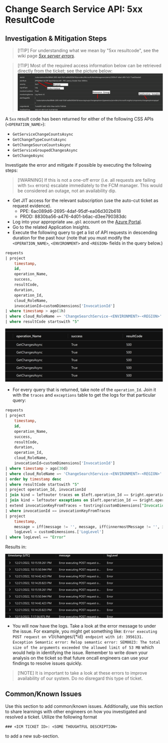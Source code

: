 # Change Search Service API: 5xx ResultCode

## Investigation & Mitigation Steps

> [!TIP] For understanding what we mean by "5xx resultcode", see the wiki page *[5xx server errors](https://en.wikipedia.org/wiki/List_of_HTTP_status_codes#5xx_server_errors)*.

> [!TIP] Most of the required access information below can be retrieved directly from the ticket; see the picture below:
> ![alt text](../media/ticket_parse_info_example.png)

A `5xx` result code has been returned for either of the following CSS APIs (`<OPERATION_NAME>`):

- `GetServiceChangeCountsAsync`
- `GetChangeTypeCountsAsync`
- `GetChangeSourceCountsAsync`
- `GetServiceGroupedChangesAsync`
- `GetChangeAsync`

Investigate the error and mitigate if possible by executing the following steps:

> [!WARNING] If this is not a one-off error (i.e. all requests are failing with `5xx` errors) escalate immediately to the FCM manager. This would be considered an outage, not an availability dip.

- Get JIT access for the relevant subscription (use the auto-cut ticket as request evidence).
  - PPE: 6ac089d6-2695-4daf-95df-ea06d302b618
  - PROD: 8830ba56-a476-4d01-b6ac-d3ee790383dc
- Log into your appropriate `ame.gbl` account on the [Azure Portal](portal.azure.com).
- Go to the related Application Insights.
- Execute the following query to get a list of API requests in descending duration for the past hour (note that you must modify the `<OPERATION_NAME>`, `<ENVIRONMENT>` and `<REGION>` fields in the query below.)

```sql
requests
| project
    timestamp,
    id,
    operation_Name,
    success,
    resultCode,
    duration,
    operation_Id,
    cloud_RoleName,
    invocationId=customDimensions['InvocationId']
| where timestamp > ago(1h)
| where cloud_RoleName =~ 'ChangeSearchService-<ENVIRONMENT>-<REGION>' and operation_Name =~ '<OPERATION_NAME>'
| where resultCode startswith "5"
```

![alt text](../media/result_code_example.png)

- For every query that is returned, take note of the `operation_Id`. Join it with the `traces` and `exceptions` table to get the logs for that particular query:

```sql
requests
| project
    timestamp,
    id,
    operation_Name,
    success,
    resultCode,
    duration,
    operation_Id,
    cloud_RoleName,
    invocationId=customDimensions['InvocationId']
| where timestamp > ago(30d)
| where cloud_RoleName =~ 'ChangeSearchService-<ENVIRONMENT>-<REGION>' and operation_Name =~ 'GetServiceChangeCountsAsync'
| order by timestamp desc
| where resultCode startswith "5"
| project operation_Id, invocationId
| join kind = leftouter traces on $left.operation_Id == $right.operation_Id
| join kind = leftouter exceptions on $left.operation_Id == $right.operation_Id
| extend invocationKeyFromTraces = tostring(customDimensions["InvocationId"])
| where invocationId == invocationKeyFromTraces
| project
    timestamp,
    message = iff(message != '', message, iff(innermostMessage != '', innermostMessage, customDimensions.['prop__{OriginalFormat}'])),
    logLevel = customDimensions.['LogLevel']
| where logLevel == "Error"
```

Results in:

![alt text](../media/error_message_example.png)

- You will now have the logs. Take a look at the error message to under the issue. For example, you might get something like: `Error executing POST request on `v1/changes/{*id}` endpoint with id: 3956131. Exception Semantic error: Relop semantic error: SEM0023: The total size of the arguments exceeded the allowed limit of 53 MB`  which would help in identifying the issue. Remember to write down your analysis on the ticket so that future oncall engineers can use your findings to resolve issues quickly.

>[!NOTE] It is important to take a look at these errors to improve availability of our system. Do no disregard this type of ticket. 

## Common/Known Issues

Use this section to add common/known issues. Additionally, use this section to share learnings with other engineers on how you investigated and resolved a ticket. Utilize the following format

```
### <ICM TICKET ID>: <SOME THOUGHTFUL DESCRIPTION>
```

to add a new sub-section.